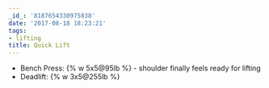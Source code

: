```yaml
---
_id_: '8187654330975838'
date: '2017-08-18 18:23:21'
tags:
- lifting
title: Quick Lift
---
```


- Bench Press: {% w 5x5@95lb %} - shoulder finally feels ready for lifting
- Deadlift: {% w 3x5@255lb %}
